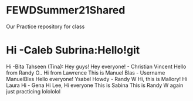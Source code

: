 # FEWDSummer21Shared
Our Practice repository for class

Hi -Caleb
Subrina:Hello!git 
=======
Hi -Bita
Tahseen (Tina): Hey guys!
Hey everyone! - Christian Vincent
Hello from Randy O..
Hi from Lawrence
This is Manuel Blas  - Username ManuelBlxs
Hello everyone! Ysabel
Howdy - Randy W
Hi, this is Mallory!
Hi Laura
Hi  - Gena
Hi Lee, Hi everyone
This is Sabina
This is Randy W again just practicing lolololol